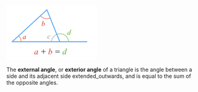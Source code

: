 ![](./fig.png)

The **external angle**, or **exterior angle** of a triangle is the angle between a side and its adjacent side extended_outwards, and is equal to the sum of the opposite angles.